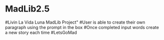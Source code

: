 # MadLib2.5
#Livin La Vida Luna MadLib Project"
#User is able to create their own paragraph using the prompt in the box
#Once completed input words create a new story each time
#LetsGoMad
